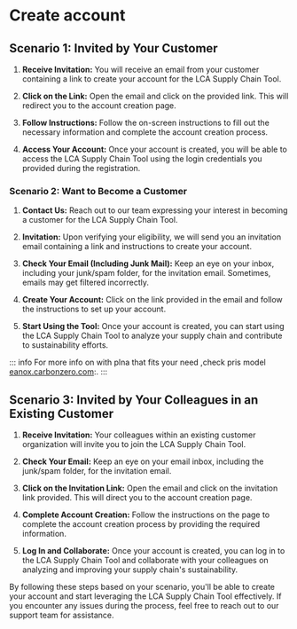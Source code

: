 
# Create account

## Scenario 1: Invited by Your Customer

1. **Receive Invitation:** You will receive an email from your customer containing a link to create your account for the LCA Supply Chain Tool.

2. **Click on the Link:** Open the email and click on the provided link. This will redirect you to the account creation page.

3. **Follow Instructions:** Follow the on-screen instructions to fill out the necessary information and complete the account creation process.

4. **Access Your Account:** Once your account is created, you will be able to access the LCA Supply Chain Tool using the login credentials you provided during the registration.

### Scenario 2: Want to Become a Customer

1. **Contact Us:** Reach out to our team expressing your interest in becoming a customer for the LCA Supply Chain Tool.

2. **Invitation:** Upon verifying your eligibility, we will send you an invitation email containing a link and instructions to create your account.

3. **Check Your Email (Including Junk Mail):** Keep an eye on your inbox, including your junk/spam folder, for the invitation email. Sometimes, emails may get filtered incorrectly.

4. **Create Your Account:** Click on the link provided in the email and follow the instructions to set up your account.

5. **Start Using the Tool:** Once your account is created, you can start using the LCA Supply Chain Tool to analyze your supply chain and contribute to sustainability efforts.

::: info
For more info on with plna that fits your need ,check pris model [eanox.carbonzero.com](https://eanox.carbonzero.com):.
:::

## Scenario 3: Invited by Your Colleagues in an Existing Customer

1. **Receive Invitation:** Your colleagues within an existing customer organization will invite you to join the LCA Supply Chain Tool.

2. **Check Your Email:** Keep an eye on your email inbox, including the junk/spam folder, for the invitation email.

3. **Click on the Invitation Link:** Open the email and click on the invitation link provided. This will direct you to the account creation page.

4. **Complete Account Creation:** Follow the instructions on the page to complete the account creation process by providing the required information.

5. **Log In and Collaborate:** Once your account is created, you can log in to the LCA Supply Chain Tool and collaborate with your colleagues on analyzing and improving your supply chain's sustainability.

By following these steps based on your scenario, you'll be able to create your account and start leveraging the LCA Supply Chain Tool effectively. If you encounter any issues during the process, feel free to reach out to our support team for assistance.
